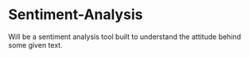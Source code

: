 # Sentiment-Analysis
Will be a sentiment analysis tool built to understand the attitude behind some given text.
